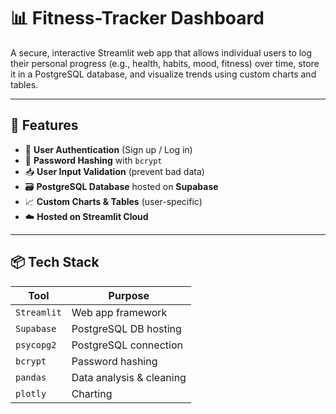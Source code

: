 # 📊 Fitness-Tracker Dashboard

A secure, interactive Streamlit web app that allows individual users to log their personal progress (e.g., health, habits, mood, fitness) over time, store it in a PostgreSQL database, and visualize trends using custom charts and tables.

---

## 🔧 Features

- 🔐 **User Authentication** (Sign up / Log in)
- 🧠 **Password Hashing** with `bcrypt`
- 📥 **User Input Validation** (prevent bad data)
- 🗃️ **PostgreSQL Database** hosted on **Supabase**
- 📈 **Custom Charts & Tables** (user-specific)
- ☁️ **Hosted on Streamlit Cloud**
  
---

## 📦 Tech Stack

| Tool        | Purpose                     |
|-------------|-----------------------------|
| `Streamlit` | Web app framework           |
| `Supabase`  | PostgreSQL DB hosting       |
| `psycopg2`  | PostgreSQL connection       |
| `bcrypt`    | Password hashing            |
| `pandas`    | Data analysis & cleaning    |
| `plotly`    | Charting                    |
